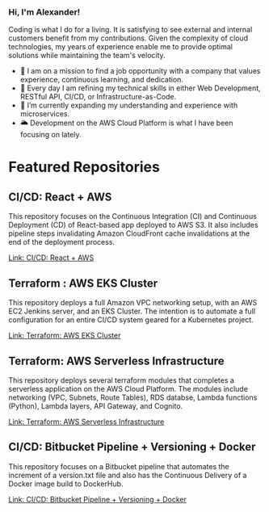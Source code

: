 ### Hi, I'm Alexander!

Coding is what I do for a living. It is satisfying to see external and internal customers benefit from my contributions. Given the complexity of cloud technologies, my years of experience enable me to provide optimal solutions while maintaining the team's velocity.

- 👔 I am on a mission to find a job opportunity with a company that values experience, continuous learning, and dedication.
- 🚀 Every day I am refining my technical skills in either Web Development, RESTful API, CI/CD, or Infrastructure-as-Code.
- 🌱 I’m currently expanding my understanding and experience with microservices.
- 🌥️ Development on the AWS Cloud Platform is what I have been focusing on lately.

# Featured Repositories

## CI/CD: React + AWS

This repository focuses on the Continuous Integration (CI) and Continuous Deployment (CD) of React-based app deployed to AWS S3.  It also includes pipeline steps invalidating Amazon CloudFront cache invalidations at the end of the deployment process.

[Link: CI/CD: React + AWS](https://github.com/Linuxander/CI_CD_Bitbucket_Pipline_React_AWS)

## Terraform : AWS EKS Cluster

This repository deploys a full Amazon VPC networking setup, with an AWS EC2 Jenkins server, and an EKS Cluster.  The intention is to automate a full configuration for an entire CI/CD system geared for a Kubernetes project.

[Link: Terraform: AWS EKS Cluster](https://github.com/Linuxander/Terraform_AWS_EKS_Cluster)

## Terraform: AWS Serverless Infrastructure

This repository deploys several terraform modules that completes a serverless application on the AWS Cloud Platform.  The modules include networking (VPC, Subnets, Route Tables), RDS databse, Lambda functions (Python), Lambda layers, API Gateway, and Cognito.

[Link: Terraform: AWS Serverless Infrastructure](https://github.com/Linuxander/Terraform_AWS_Serverless_Infrastructure)

## CI/CD: Bitbucket Pipeline + Versioning + Docker

This repository focuses on a Bitbucket pipeline that automates the increment of a version.txt file and also has the Continuous Delivery of a Docker image build to DockerHub.

[Link: CI/CD: Bitbucket Pipeline + Versioning + Docker](https://github.com/Linuxander/CI_Bitbucket_Pipeline_Docker_Build_Example)


